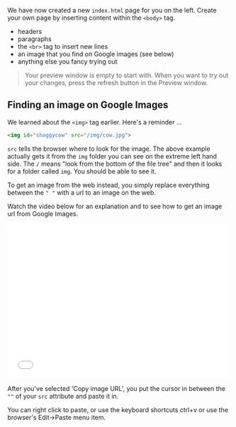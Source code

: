 We have now created a new `index.html` page for you on the left. Create your own page by inserting content within the `<body>` tag.

- headers
- paragraphs
- the `<br>` tag to insert new lines
- an image that you find on Google images (see below)
- anything else you fancy trying out

> Your preview window is empty to start with. When you want to try out your changes, press the refresh button in the Preview window.

## Finding an image on Google Images
We learned about the `<img>` tag earlier. Here's a reminder ...

```html
<img id="shaggycow" src="/img/cow.jpg">
```

`src` tells the browser where to look for the image. The above example actually gets it from the `img` folder you can see on the extreme left hand side. The `/` means "look from the bottom of the file tree" and then it looks for a folder called `img`. You should be able to see it.

To get an image from the web instead, you simply replace everything between the `" "` with a url to an image on the web.

Watch the video below for an explanation and to see how to get an image url from Google Images.

<iframe src="//player.vimeo.com/video/120383889" width="500" height="350" frameborder="0" webkitallowfullscreen mozallowfullscreen allowfullscreen></iframe>

After you've selected 'Copy image URL', you put the cursor in between the `""` of your `src` attribute and paste it in.

You can right click to paste, or use the keyboard shortcuts ctrl+v or use the browser's Edit->Paste menu item.

